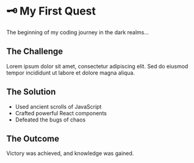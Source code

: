 # 🗝️ My First Quest

The beginning of my coding journey in the dark realms...

## The Challenge

Lorem ipsum dolor sit amet, consectetur adipiscing elit. Sed do eiusmod tempor incididunt ut labore et dolore magna aliqua.

## The Solution

- Used ancient scrolls of JavaScript
- Crafted powerful React components
- Defeated the bugs of chaos

## The Outcome

Victory was achieved, and knowledge was gained. 